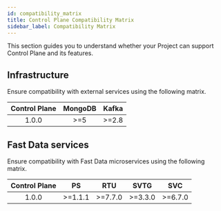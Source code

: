 ```yaml
---
id: compatibility_matrix
title: Control Plane Compatibility Matrix
sidebar_label: Compatibility Matrix
---
```


This section guides you to understand whether your Project can support Control Plane and its features.

## Infrastructure

Ensure compatibility with external services using the following matrix. 


| Control Plane | MongoDB | Kafka |
|:-------------:|:-------:|:-----:|
|     1.0.0     |  >=5    | >=2.8 |

## Fast Data services

Ensure compatibility with Fast Data microservices using the following matrix. 


| Control Plane |   PS     |   RTU   |  SVTG   | SVC    |
|:-------------:|:--------:|:-------:|:-------:|:------:|
|     1.0.0     |  >=1.1.1 | >=7.7.0 | >=3.3.0 | >=6.7.0|
